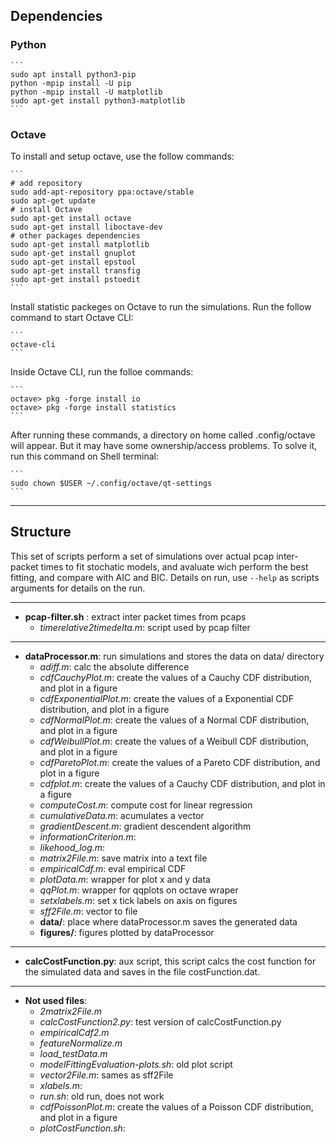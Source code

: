 ## Dependencies


### Python

    ```
    sudo apt install python3-pip
    python -mpip install -U pip
    python -mpip install -U matplotlib
    sudo apt-get install python3-matplotlib
    ```

### Octave

To install and setup octave, use the follow commands:

    ```
    # add repository
    sudo add-apt-repository ppa:octave/stable
    sudo apt-get update
    # install Octave
    sudo apt-get install octave
    sudo apt-get install liboctave-dev
    # other packages dependencies
    sudo apt-get install matplotlib
    sudo apt-get install gnuplot
    sudo apt-get install epstool
    sudo apt-get install transfig
    sudo apt-get install pstoedit
    ```

Install statistic packeges on Octave to run the simulations. Run the follow command to start Octave CLI:

    ```
    octave-cli
    ```

Inside Octave CLI, run the folloe commands:

    ```
    octave> pkg -forge install io
    octave> pkg -forge install statistics
    ```

After running these commands, a directory on home called .config/octave will appear. But it may have some ownership/access problems. To solve it, run this command on Shell terminal:

    ```
    sudo chown $USER ~/.config/octave/qt-settings
    ```

---

## Structure

This set of scripts perform a set of simulations  over actual pcap inter-packet times to fit stochatic models, and avaluate  wich perform the best fitting, and compare with AIC and BIC. Details on run, use `--help` as scripts arguments for details on the run.

---

- __pcap-filter.sh__ : extract inter packet times from pcaps
    + _timerelative2timedelta.m_: script used by pcap filter


---

- __dataProcessor.m__: run simulations and stores the data on data/ directory
    + _adiff.m_: calc the absolute difference 
    + _cdfCauchyPlot.m_: create the values of a Cauchy CDF  distribution, and plot in a figure
    + _cdfExponentialPlot.m_: create the values of a Exponential CDF  distribution, and plot in a figure
    + _cdfNormalPlot.m_: create the values of a Normal CDF  distribution, and plot in a figure
    + _cdfWeibullPlot.m_: create the values of a Weibull CDF  distribution, and plot in a figure
    + _cdfParetoPlot.m_: create the values of a Pareto CDF  distribution, and plot in a figure
    + _cdfplot.m_: create the values of a Cauchy CDF  distribution, and plot in a figure
    + _computeCost.m_: compute cost for linear regression
    + _cumulativeData.m_: acumulates a vector
    + _gradientDescent.m_: gradient descendent algorithm
    + _informationCriterion.m_:
    + _likehood\_log.m_:
    + _matrix2File.m_: save matrix into a text file
    + _empiricalCdf.m_: eval empirical CDF
    + _plotData.m_: wrapper for plot x and y data
    + _qqPlot.m_: wrapper for qqplots on octave wraper
    + _setxlabels.m_: set x tick labels on axis on figures
    + _sff2File.m_: vector to file
    + __data/__: place where dataProcessor.m saves the generated data
    + __figures/__: figures plotted by dataProcessor

---

- __calcCostFunction.py__: aux script, this script calcs the cost function for the simulated data and saves in the file costFunction.dat.

---

- __Not used files__:
    - _2matrix2File.m_
    - _calcCostFunction2.py_: test version of calcCostFunction.py
    - _empiricalCdf2.m_ 
    - _featureNormalize.m_
    - _load_testData.m_
    - _modelFittingEvaluation-plots.sh_: old plot script
    - _vector2File.m_: sames as sff2File
    - _xlabels.m_: 
    - _run.sh_: old run, does not work
    - _cdfPoissonPlot.m_: create the values of a Poisson CDF  distribution, and plot in a figure
    - _plotCostFunction.sh_: 









